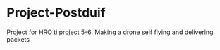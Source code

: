 # Project-Postduif
Project for HRO ti project 5-6. Making a drone self flying and delivering packets
